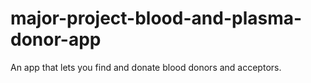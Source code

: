 # major-project-blood-and-plasma-donor-app
An app that lets you find and donate 
blood donors and acceptors.

